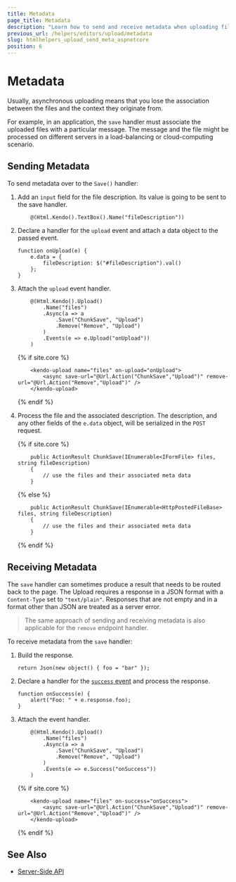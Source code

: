 ```yaml
---
title: Metadata
page_title: Metadata
description: "Learn how to send and receive metadata when uploading files with the Telerik UI Upload component for {{ site.framework }}."
previous_url: /helpers/editors/upload/metadata
slug: htmlhelpers_upload_send_meta_aspnetcore
position: 6
---
```


# Metadata

Usually, asynchronous uploading means that you lose the association between the files and the context they originate from.

For example, in an application, the `save` handler must associate the uploaded files with a particular message. The message and the file might be processed on different servers in a load-balancing or cloud-computing scenario.

## Sending Metadata

To send metadata over to the `Save()` handler:

1. Add an `input` field for the file description. Its value is going to be sent to the save handler.

    ```HtmlHelper
        @(Html.Kendo().TextBox().Name("fileDescription"))
    ```

2. Declare a handler for the `upload` event and attach a data object to the passed event.

    ```
    function onUpload(e) {
        e.data = {
            fileDescription: $("#fileDescription").val()
        };
    }
    ```

3. Attach the `upload` event handler.    

    ```HtmlHelper
        @(Html.Kendo().Upload()
            .Name("files")
            .Async(a => a
                .Save("ChunkSave", "Upload")
                .Remove("Remove", "Upload")
            )
            .Events(e => e.Upload("onUpload"))
        )
    ```    
    {% if site.core %}
    ```TagHelper
        <kendo-upload name="files" on-upload="onUpload">
            <async save-url="@Url.Action("ChunkSave","Upload")" remove-url="@Url.Action("Remove","Upload")" />
        </kendo-upload>
    ```
    {% endif %}

4. Process the file and the associated description. The description, and any other fields of the `e.data` object, will be serialized in the `POST` request.

    {% if site.core %}
    ```Controller
        public ActionResult ChunkSave(IEnumerable<IFormFile> files, string fileDescription)
        {
            // use the files and their associated meta data
        }
    ```
    {% else %}
    ```Controller
        public ActionResult ChunkSave(IEnumerable<HttpPostedFileBase> files, string fileDescription)
        {
            // use the files and their associated meta data
        }
    ```
    {% endif %}


## Receiving Metadata

The `save` handler can sometimes produce a result that needs to be routed back to the page. The Upload requires a response in a JSON format with a `Content-Type` set to `"text/plain"`. Responses that are not empty and in a format other than JSON are treated as a server error.

> The same approach of sending and receiving metadata is also applicable for the `remove` endpoint handler.

To receive metadata from the `save` handler:

1. Build the response.

    ```
    return Json(new object() { foo = "bar" });
    ```

2. Declare a handler for the [`success` event](https://docs.telerik.com/kendo-ui/api/javascript/ui/upload/events/success) and process the response.

    ```
    function onSuccess(e) {
        alert("Foo: " + e.response.foo);
    }
    ```

3. Attach the event handler.

    ```HtmlHelper
        @(Html.Kendo().Upload()
            .Name("files")
            .Async(a => a
                .Save("ChunkSave", "Upload")
                .Remove("Remove", "Upload")
            )
            .Events(e => e.Success("onSuccess"))
        )
    ```
    {% if site.core %}
    ```TagHelper
        <kendo-upload name="files" on-success="onSuccess">
            <async save-url="@Url.Action("ChunkSave","Upload")" remove-url="@Url.Action("Remove","Upload")" />
        </kendo-upload>
    ```
    {% endif %}

## See Also

* [Server-Side API](/api/upload)
